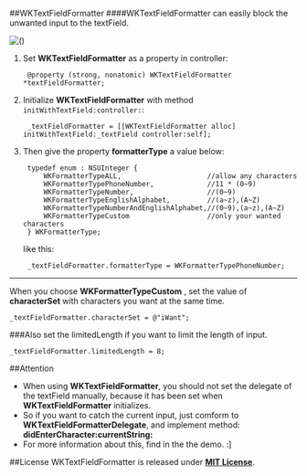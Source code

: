 ##WKTextFieldFormatter
####WKTextFieldFormatter can easily block the unwanted input to the textField.

![()](http://7xneqd.com1.z0.glb.clouddn.com/format.gif)

1. Set __WKTextFieldFormatter__ as a property in controller:

		@property (strong, nonatomic) WKTextFieldFormatter *textFieldFormatter;

1. Initialize __WKTextFieldFormatter__ with method `initWithTextField:controller:`:
	
		_textFieldFormatter = [[WKTextFieldFormatter alloc] initWithTextField:_textField controller:self];

1. Then give the property __formatterType__ a value below:

		typedef enum : NSUInteger {
			WKFormatterTypeALL,						//allow any characters
			WKFormatterTypePhoneNumber,				//11 * (0~9)
			WKFormatterTypeNumber,					//(0~9)
			WKFormatterTypeEnglishAlphabet,			//(a~z),(A~Z)
		   	WKFormatterTypeNumberAndEnglishAlphabet,//(0~9),(a~z),(A~Z)
		   	WKFormatterTypeCustom					//only your wanted characters
		} WKFormatterType;

	like this:

		_textFieldFormatter.formatterType = WKFormatterTypePhoneNumber;


---
When you choose __WKFormatterTypeCustom__ , set the value of __characterSet__ with characters you want at the same time.
```
_textFieldFormatter.characterSet = @"iWant";
```

###Also set the <a> limitedLength </a> if you want to limit the length of input.
```
_textFieldFormatter.limitedLength = 8;
```

##Attention
* When using __WKTextFieldFormatter__, you should not set the delegate of the textField manually, because it has been set when __WKTextFieldFormatter__ initializes. 
* So if you want to catch the current input, just comform to __WKTextFieldFormatterDelegate__, and implement method: __didEnterCharacter:currentString:__
* For more information about this, find in the the demo. :]

##License
WKTextFieldFormatter is released under [__MIT License__](https://github.com/WelkinXie/WKTextFieldFormatter/blob/master/LICENSE).